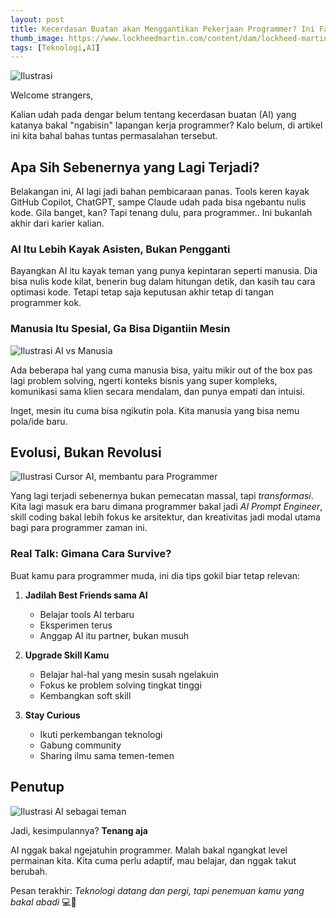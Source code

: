 ```yaml
---
layout: post
title: Kecerdasan Buatan akan Menggantikan Pekerjaan Programmer? Ini Faktanya
thumb_image: https://www.lockheedmartin.com/content/dam/lockheed-martin/eo/photo/ai-ml/artificial-intelligence-1920.jpg
tags: [Teknologi,AI]
---
```

![Ilustrasi](https://www.lockheedmartin.com/content/dam/lockheed-martin/eo/photo/ai-ml/artificial-intelligence-1920.jpg)

Welcome strangers,

Kalian udah pada dengar belum tentang kecerdasan buatan (AI) yang katanya bakal "ngabisin" lapangan kerja programmer? Kalo belum, di artikel ini kita bahal bahas tuntas permasalahan tersebut.

## Apa Sih Sebenernya yang Lagi Terjadi?

Belakangan ini, AI lagi jadi bahan pembicaraan panas. Tools keren kayak GitHub Copilot, ChatGPT, sampe Claude udah pada bisa ngebantu nulis kode. Gila banget, kan? Tapi tenang dulu, para programmer.. Ini bukanlah akhir dari karier kalian.

### AI Itu Lebih Kayak Asisten, Bukan Pengganti

Bayangkan AI itu kayak teman yang punya kepintaran seperti manusia. Dia bisa nulis kode kilat, benerin bug dalam hitungan detik, dan kasih tau cara optimasi kode. Tetapi tetap saja keputusan akhir tetap di tangan programmer kok.

### Manusia Itu Spesial, Ga Bisa Digantiin Mesin
![Ilustrasi AI vs Manusia](https://imageio.forbes.com/specials-images/imageserve/629450cfe45063944fd631b9/Human-Vs--Artificial-Intelligence--Why-Finding-The-Right-Balance-Is-Key-To-Success/960x0.jpg)

Ada beberapa hal yang cuma manusia bisa, yaitu mikir out of the box pas lagi problem solving, ngerti konteks bisnis yang super kompleks, komunikasi sama klien secara mendalam, dan punya empati dan intuisi.

Inget, mesin itu cuma bisa ngikutin pola. Kita manusia yang bisa nemu pola/ide baru.

## Evolusi, Bukan Revolusi
![Ilustrasi Cursor AI, membantu para Programmer](https://changelog.cursor.sh/_next/image?url=/_next/static/media/fast-cursor-tab.9d7bc1b7.gif&w=1200&q=75)

Yang lagi terjadi sebenernya bukan pemecatan massal, tapi *transformasi*. Kita lagi masuk era baru dimana programmer bakal jadi *AI Prompt Engineer*, skill coding bakal lebih fokus ke arsitektur, dan kreativitas jadi modal utama bagi para programmer zaman ini.

### Real Talk: Gimana Cara Survive?

Buat kamu para programmer muda, ini dia tips gokil biar tetap relevan:

1. **Jadilah Best Friends sama AI**
   - Belajar tools AI terbaru
   - Eksperimen terus
   - Anggap AI itu partner, bukan musuh

2. **Upgrade Skill Kamu**
   - Belajar hal-hal yang mesin susah ngelakuin
   - Fokus ke problem solving tingkat tinggi
   - Kembangkan soft skill

3. **Stay Curious**
   - Ikuti perkembangan teknologi
   - Gabung community
   - Sharing ilmu sama temen-temen

## Penutup
![Ilustrasi AI sebagai teman](https://community.firstinspires.org/hubfs/_6528a50b-2d80-4673-a4c0-c7b1e4124cec.jpg)

Jadi, kesimpulannya? **Tenang aja**

AI nggak bakal ngejatuhin programmer. Malah bakal ngangkat level permainan kita. Kita cuma perlu adaptif, mau belajar, dan nggak takut berubah.

Pesan terakhir: *Teknologi datang dan pergi, tapi penemuan kamu yang bakal abadi* 💻🚀
